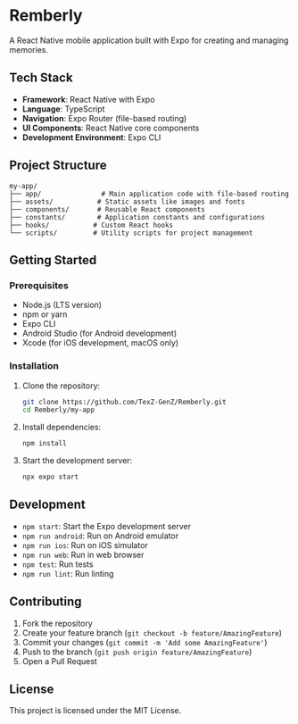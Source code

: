 # Remberly

A React Native mobile application built with Expo for creating and managing memories.

## Tech Stack

- **Framework**: React Native with Expo
- **Language**: TypeScript
- **Navigation**: Expo Router (file-based routing)
- **UI Components**: React Native core components
- **Development Environment**: Expo CLI

## Project Structure

```
my-app/
├── app/               # Main application code with file-based routing
├── assets/           # Static assets like images and fonts
├── components/       # Reusable React components
├── constants/        # Application constants and configurations
├── hooks/           # Custom React hooks
└── scripts/         # Utility scripts for project management
```

## Getting Started

### Prerequisites

- Node.js (LTS version)
- npm or yarn
- Expo CLI
- Android Studio (for Android development)
- Xcode (for iOS development, macOS only)

### Installation

1. Clone the repository:
   ```bash
   git clone https://github.com/TexZ-GenZ/Remberly.git
   cd Remberly/my-app
   ```

2. Install dependencies:
   ```bash
   npm install
   ```

3. Start the development server:
   ```bash
   npx expo start
   ```

## Development

- `npm start`: Start the Expo development server
- `npm run android`: Run on Android emulator
- `npm run ios`: Run on iOS simulator
- `npm run web`: Run in web browser
- `npm test`: Run tests
- `npm run lint`: Run linting

## Contributing

1. Fork the repository
2. Create your feature branch (`git checkout -b feature/AmazingFeature`)
3. Commit your changes (`git commit -m 'Add some AmazingFeature'`)
4. Push to the branch (`git push origin feature/AmazingFeature`)
5. Open a Pull Request

## License

This project is licensed under the MIT License.
